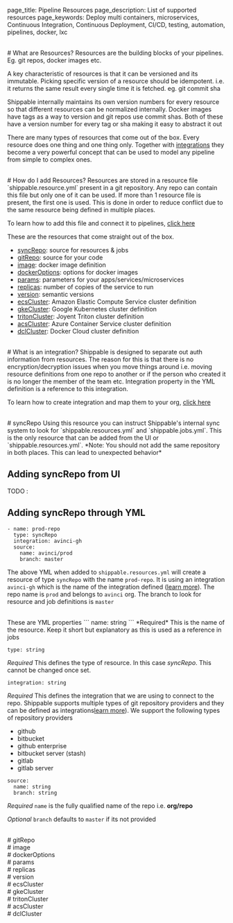 page_title: Pipeline Resources
page_description: List of supported resources
page_keywords: Deploy multi containers, microservices, Continuous Integration, Continuous Deployment, CI/CD, testing, automation, pipelines, docker, lxc

<br>
# What are Resources?
Resources are the building blocks of your pipelines. Eg. git repos, docker 
images etc. 

A key characteristic of resources is that it can be versioned and its immutable. 
Picking specific version of a resource should be idempotent. i.e. it returns the
same result every single time it is fetched. eg. git commit sha

Shippable internally maintains its own version numbers for every resource so that
different resources can be normalized internally. Docker images have tags as a way
to version and git repos use commit shas. Both of these have a version number for 
every tag or sha making it easy to abstract it out

There are many types of resources that come out of the box. Every resource does
one thing and one thing only. Together with [integrations]() they become a very
powerful concept that can be used to model any pipeline from simple to complex 
ones. 

<br>
# How do I add Resources?
Resources are stored in a resource file `shippable.resource.yml` present in a git 
repository. Any repo can contain this file but only one of it can be used. If 
more than 1 resource file is present, the first one is used. This is done in order
to reduce conflict due to the same resource being defined in multiple places.

To learn how to add this file and connect it to pipelines, 
[click here](../../tutorials/how_to_add_syncRepos)

These are the resources that come straight out of the box.

- [syncRepo](#syncRepo): source for resources & jobs
- [gitRepo](#gitRepo): source for your code
- [image](#image): docker image definition 
- [dockerOptions](#dockerOptions): options for docker images
- [params](#params): parameters for your apps/services/microservices
- [replicas](#replicas): number of copies of the service to run
- [version](#version): semantic versions
- [ecsCluster](#ecsCluster): Amazon Elastic Compute Service cluster definition
- [gkeCluster](#gkeCluster): Google Kubernetes cluster definition
- [tritonCluster](#tritonCluster): Joyent Triton cluster definition 
- [acsCluster](#acsCluster): Azure Container Service cluster definition 
- [dclCluster](#dclCluster): Docker Cloud cluster definition 

<br>
<a name="integration"></a>
# What is an integration?
Shippable is designed to separate out auth information from resources. The reason
for this is that there is no encryption/decryption issues when you move things
around i.e. moving resource definitions from one repo to another or if the person
who created it is no longer the member of the team etc. Integration property in the 
YML definition is a reference to this integration.

To learn how to create integration and map them to your org, 
[click here](../../tutorials/how_to_add_integrations)

<br>
<a name="syncRepo"></a>
# syncRepo
Using this resource you can instruct Shippable's internal sync system to look for
`shippable.resources.yml` and `shippable.jobs.yml`. This is the only resource that 
can be added from the UI or `shippable.resources.yml`. *Note: You should not add
the same repository in both places. This can lead to unexpected behavior*

## Adding syncRepo from UI
TODO : 

## Adding syncRepo through YML

```
- name: prod-repo
  type: syncRepo
  integration: avinci-gh
  source:
    name: avinci/prod
    branch: master
```
The above YML when added to `shippable.resources.yml` will create a resource of 
type `syncRepo` with the name `prod-repo`. It is using an integration `avinci-gh`
which is the name of the integration defined ([learn more](#integration)). The 
repo name is `prod` and belongs to `avinci` org. The branch to look for resource
and job definitions is `master`

<br>
These are YML properties
```
name: string
```
*Required* This is the name of the resource. Keep it short but explanatory as this
is used as a reference in jobs

```
type: string
```
*Required* This defines the type of resource. In this case *syncRepo*. This cannot 
be changed once set. 

```
integration: string
```
*Required* This defines the integration that we are using to connect to the repo. 
Shippable supports multiple types of git repository providers and they can be 
defined as integrations[learn more](#integration)). We support the following 
types of repository providers

- github
- bitbucket
- github enterprise
- bitbucket server (stash)
- gitlab
- gitlab server


```
source:
  name: string 
  branch: string
```
*Required* `name` is the fully qualified name of the repo i.e. **org/repo**

*Optional* `branch` defaults to `master` if its not provided 

<br>
<a name="gitRepo"></a>
# gitRepo

<br>
<a name="image"></a>
# image

<br>
<a name="dockerOptions"></a>
# dockerOptions

<br>
<a name="params"></a>
# params

<br>
<a name="replicas"></a>
# replicas

<br>
<a name="version"></a>
# version

<br>
<a name="ecsCluster"></a>
# ecsCluster

<br>
<a name="gkeCluster"></a>
# gkeCluster

<br>
<a name="tritonCluster"></a>
# tritonCluster

<br>
<a name="acsCluster"></a>
# acsCluster

<br>
<a name="dclCluster"></a>
# dclCluster
